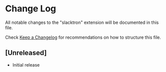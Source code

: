 # Change Log

All notable changes to the "slacktron" extension will be documented in this file.

Check [Keep a Changelog](http://keepachangelog.com/) for recommendations on how to structure this file.

## [Unreleased]

- Initial release